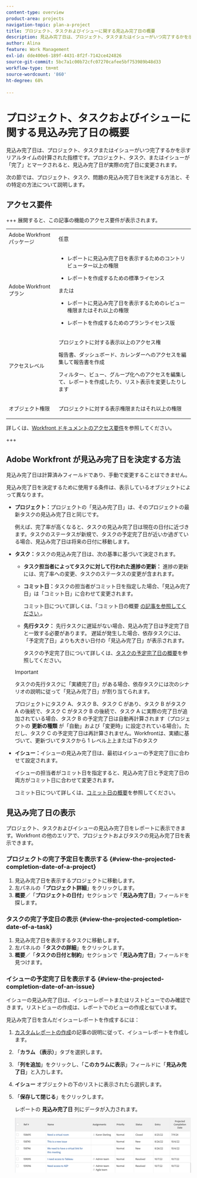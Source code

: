 ```yaml
---
content-type: overview
product-area: projects
navigation-topic: plan-a-project
title: プロジェクト、タスクおよびイシューに関する見込み完了日の概要
description: 見込み完了日は、プロジェクト、タスクまたはイシューがいつ完了するかを示すリアルタイムの計算された指標です。プロジェクト、タスク、またはイシューが「完了」とマークされると、見込み完了日が実際の完了日に変更されます。
author: Alina
feature: Work Management
exl-id: dde400e6-189f-4431-8f2f-7142ce424826
source-git-commit: 5bc7a1c00b72cfc07270cafee5bf753989b48d33
workflow-type: tm+mt
source-wordcount: '860'
ht-degree: 68%

---
```


# プロジェクト、タスクおよびイシューに関する見込み完了日の概要

<!-- Audited: 1/2024 -->

見込み完了日は、プロジェクト、タスクまたはイシューがいつ完了するかを示すリアルタイムの計算された指標です。プロジェクト、タスク、またはイシューが「完了」とマークされると、見込み完了日が実際の完了日に変更されます。

次の節では、プロジェクト、タスク、問題の見込み完了日を決定する方法と、その特定の方法について説明します。

## アクセス要件

+++ 展開すると、この記事の機能のアクセス要件が表示されます。 


<table style="table-layout:auto"> 
 <col> 
 <col> 
 <tbody> 
  <tr> 
   <td role="rowheader">Adobe Workfront パッケージ</td> 
   <td> <p>任意</p> </td> 
  </tr> 
  <tr> 
   <td role="rowheader">Adobe Workfront プラン</td> 
   <td> 
   <ul><li><p>レポートに見込み完了日を表示するためのコントリビューター以上の権限</p></li> <li><p>レポートを作成するための標準ライセンス</p></li> </ul>
   または
   <ul><li><p>レポートに見込み完了日を表示するためのレビュー権限またはそれ以上の権限</p></li> 
   <li><p>レポートを作成するためのプランライセンス版</p> </li></ul>
      </td> 
  </tr> 
  <tr> 
   <td role="rowheader">アクセスレベル</td> 
   <td> <p>プロジェクトに対する表示以上のアクセス権</p> <p>報告書、ダッシュボード、カレンダーへのアクセスを編集して報告書を作成</p> <p>フィルター、ビュー、グループ化へのアクセスを編集して、レポートを作成したり、リスト表示を変更したりします</p>  </td> 
  </tr> 
  <tr> 
   <td role="rowheader">オブジェクト権限</td> 
   <td> <p>プロジェクトに対する表示権限またはそれ以上の権限</p> </td> 
  </tr> 
 </tbody> 
</table>

詳しくは、[Workfront ドキュメントのアクセス要件](/help/quicksilver/administration-and-setup/add-users/access-levels-and-object-permissions/access-level-requirements-in-documentation.md)を参照してください。

+++

## Adobe Workfront が見込み完了日を決定する方法

見込み完了日は計算済みフィールドであり、手動で変更することはできません。

見込み完了日を決定するために使用する条件は、表示しているオブジェクトによって異なります。

* **プロジェクト：**&#x200B;プロジェクトの「見込み完了日」は、そのプロジェクトの最新タスクの見込み完了日と同じです。

  例えば、完了率が高くなると、タスクの見込み完了日は現在の日付に近づきます。タスクのステータスが新規で、タスクの予定完了日が近いか過ぎている場合、見込み完了日は将来の日付に移動します。

* **タスク：**&#x200B;タスクの見込み完了日は、次の基準に基づいて決定されます。

   * **タスク担当者によってタスクに対して行われた進捗の更新：** 進捗の更新には、完了率への変更、タスクのステータスの変更が含まれます。
   * **コミット日：**&#x200B;タスクの担当者がコミット日を指定した場合、「見込み完了日」は「コミット日」に合わせて変更されます。

     コミット日について詳しくは、「コミット日の概要 [ の記事を参照してください ](../../../manage-work/projects/updating-work-in-a-project/overview-of-commit-dates.md)。

   * **先行タスク：** 先行タスクに遅延がない場合、見込み完了日は予定完了日と一致する必要があります。 遅延が発生した場合、依存タスクには、「予定完了日」よりも大きい日付の「見込み完了日」が表示されます。

     タスクの予定完了日について詳しくは、[タスクの予定完了日の概要](../../../manage-work/tasks/task-information/task-planned-completion-date.md)を参照してください。

  >[!IMPORTANT]
  >
  >タスクの先行タスクに「実績完了日」がある場合、依存タスクには次のシナリオの説明に従って「見込み完了日」が割り当てられます。
  >
  >
  >プロジェクトにタスク A、タスク B、タスク C があり、タスク B がタスク A の後続で、タスク C がタスク B の後続で、タスク A に実際の完了日が追加されている場合、タスク B の予定完了日は自動再計算されます（プロジェクトの **更新の種類** が「自動」および「変更時」に設定されている場合）。ただし、タスク C の予定完了日は再計算されません。Workfrontは、実績に基づいて、更新づいてタスクから 1 レベル上上または下のタスク

* **イシュー：**&#x200B;イシューの見込み完了日は、最初はイシューの予定完了日に合わせて設定されます。

  イシューの担当者がコミット日を指定すると、見込み完了日と予定完了日の両方がコミット日に合わせて変更されます。

  コミット日について詳しくは、[コミット日の概要](../../../manage-work/projects/updating-work-in-a-project/overview-of-commit-dates.md)を参照してください。

## 見込み完了日の表示

プロジェクト、タスクおよびイシューの見込み完了日をレポートに表示できます。Workfront の他のエリアで、プロジェクトおよびタスクの見込み完了日を表示できます。

### プロジェクトの完了予定日を表示する {#view-the-projected-completion-date-of-a-project}

1. 見込み完了日を表示するプロジェクトに移動します。
1. 左パネルの「**プロジェクト詳細**」をクリックします。
1. **概要**／「**プロジェクトの日付**」セクションで「**見込み完了日**」フィールドを探します。

### タスクの完了予定日の表示 {#view-the-projected-completion-date-of-a-task}

1. 見込み完了日を表示するタスクに移動します。
1. 左パネルの「**タスクの詳細**」をクリックします。
1. **概要**／「**タスクの日付と制約**」セクションで「**見込み完了日**」フィールドを見つけます。

### イシューの予定完了日を表示する {#view-the-projected-completion-date-of-an-issue}

イシューの見込み完了日は、イシューレポートまたはリストビューでのみ確認できます。リストビューの作成は、レポートでのビューの作成と似ています。

見込み完了日を含んだイシューレポートを作成するには：

1. [カスタムレポートの作成](../../../reports-and-dashboards/reports/creating-and-managing-reports/create-custom-report.md)の記事の説明に従って、イシューレポートを作成します。
1. 「**カラム （表示）**」タブを選択します。
1. 「**列を追加**」をクリックし、「**このカラムに表示**」フィールドに「**見込み完了日**」と入力します。

1. **イシュー** オブジェクトの下のリストに表示されたら選択します。
1. 「**保存して閉じる**」をクリックします。

   レポートの **見込み完了日** 列にデータが入力されます。

   ![](assets/issue-projected-completion-date-in-view-nwe-350x148.png)
